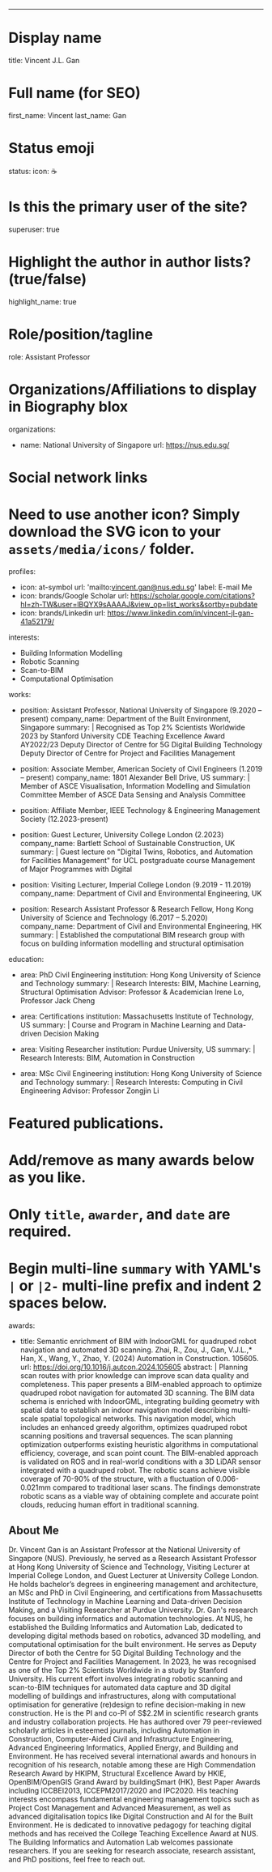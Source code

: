 ---
# Display name
title: Vincent J.L. Gan

# Full name (for SEO)
first_name: Vincent
last_name: Gan

# Status emoji
status:
  icon: ☕️

# Is this the primary user of the site?
superuser: true

# Highlight the author in author lists? (true/false)
highlight_name: true

# Role/position/tagline
role: Assistant Professor

# Organizations/Affiliations to display in Biography blox
organizations:
  - name: National University of Singapore
    url: https://nus.edu.sg/

# Social network links
# Need to use another icon? Simply download the SVG icon to your `assets/media/icons/` folder.
profiles:
  - icon: at-symbol
    url: 'mailto:vincent.gan@nus.edu.sg'
    label: E-mail Me
  - icon: brands/Google Scholar
    url: https://scholar.google.com/citations?hl=zh-TW&user=lBQYX9sAAAAJ&view_op=list_works&sortby=pubdate
  - icon: brands/Linkedin
    url: https://www.linkedin.com/in/vincent-jl-gan-41a52179/

interests:
  - Building Information Modelling
  - Robotic Scanning
  - Scan-to-BIM
  - Computational Optimisation

works:
  - position: Assistant Professor, National University of Singapore (9.2020 – present)
    company_name: Department of the Built Environment, Singapore
    summary: |
      Recognised as Top 2% Scientists Worldwide 2023 by Stanford University
      CDE Teaching Excellence Award AY2022/23
      Deputy Director of Centre for 5G Digital Building Technology
      Deputy Director of Centre for Project and Facilities Management
    
  - position: Associate Member, American Society of Civil Engineers (1.2019 – present)
    company_name: 1801 Alexander Bell Drive, US
    summary: |
      Member of ASCE Visualisation, Information Modelling and Simulation Committee
      Member of ASCE Data Sensing and Analysis Committee

  - position: Affiliate Member, IEEE Technology & Engineering Management Society (12.2023-present)
  
  - position: Guest Lecturer, University College London (2.2023)
    company_name: Bartlett School of Sustainable Construction, UK
    summary: |
      Guest lecture on "Digital Twins, Robotics, and Automation for Facilities Management" for UCL postgraduate course Management of Major Programmes with Digital

  - position: Visiting Lecturer, Imperial College London (9.2019 - 11.2019)
    company_name: Department of Civil and Environmental Engineering, UK
  
  - position: Research Assistant Professor & Research Fellow, Hong Kong University of Science and Technology (6.2017 – 5.2020)
    company_name: Department of Civil and Environmental Engineering, HK
    summary: |
      Established the computational BIM research group with focus on building information modelling and structural optimisation

education:
  - area: PhD Civil Engineering
    institution: Hong Kong University of Science and Technology
    summary: |
      Research Interests: BIM, Machine Learning, Structural Optimisation
      Advisor: Professor & Academician Irene Lo, Professor Jack Cheng

  - area: Certifications
    institution: Massachusetts Institute of Technology, US
    summary: |
      Course and Program in Machine Learning and Data-driven Decision Making

  - area: Visiting Researcher
    institution: Purdue University, US
    summary: |
      Research Interests: BIM, Automation in Construction
  
  - area: MSc Civil Engineering
    institution: Hong Kong University of Science and Technology
    summary: |
      Research Interests: Computing in Civil Engineering 
      Advisor: Professor Zongjin Li
    
# Featured publications.
#   Add/remove as many awards below as you like.
#   Only `title`, `awarder`, and `date` are required.
#   Begin multi-line `summary` with YAML's `|` or `|2-` multi-line prefix and indent 2 spaces below.
awards:
  - title: Semantic enrichment of BIM with IndoorGML for quadruped robot navigation and automated 3D scanning. 
    Zhai, R., Zou, J., Gan, V.J.L.,* Han, X., Wang, Y., Zhao, Y. (2024) 
    Automation in Construction. 105605.
    url: https://doi.org/10.1016/j.autcon.2024.105605
    abstract: |
      Planning scan routes with prior knowledge can improve scan data quality and completeness. This paper presents a BIM-enabled approach to optimize quadruped robot navigation for automated 3D scanning. The BIM data schema is enriched with IndoorGML, integrating building geometry with spatial data to establish an indoor navigation model describing multi-scale spatial topological networks. This navigation model, which includes an enhanced greedy algorithm, optimizes quadruped robot scanning positions and traversal sequences. The scan planning optimization outperforms existing heuristic algorithms in computational efficiency, coverage, and scan point count. The BIM-enabled approach is validated on ROS and in real-world conditions with a 3D LiDAR sensor integrated with a quadruped robot. The robotic scans achieve visible coverage of 70-90% of the structure, with a fluctuation of 0.006-0.021mm compared to traditional laser scans. The findings demonstrate robotic scans as a viable way of obtaining complete and accurate point clouds, reducing human effort in traditional scanning.


## About Me
Dr. Vincent Gan is an Assistant Professor at the National University of Singapore (NUS). Previously, he served as a Research Assistant Professor at Hong Kong University of Science and Technology, Visiting Lecturer at Imperial College London, and Guest Lecturer at University College London. He holds bachelor’s degrees in engineering management and architecture, an MSc and PhD in Civil Engineering, and certifications from Massachusetts Institute of Technology in Machine Learning and Data-driven Decision Making, and a Visiting Researcher at Purdue University. Dr. Gan's research focuses on building informatics and automation technologies. At NUS, he established the Building Informatics and Automation Lab, dedicated to developing digital methods based on robotics, advanced 3D modelling, and computational optimisation for the built environment. He serves as Deputy Director of both the Centre for 5G Digital Building Technology and the Centre for Project and Facilities Management. In 2023, he was recognised as one of the Top 2% Scientists Worldwide in a study by Stanford University.
His current effort involves integrating robotic scanning and scan-to-BIM techniques for automated data capture and 3D digital modelling of buildings and infrastructures, along with computational optimisation for generative (re)design to refine decision-making in new construction. He is the PI and co-PI of S$2.2M in scientific research grants and industry collaboration projects. He has authored over 79 peer-reviewed scholarly articles in esteemed journals, including Automation in Construction, Computer-Aided Civil and Infrastructure Engineering, Advanced Engineering Informatics, Applied Energy, and Building and Environment. He has received several international awards and honours in recognition of his research, notable among these are High Commendation Research Award by HKIPM, Structural Excellence Award by HKIE, OpenBIM/OpenGIS Grand Award by buildingSmart (HK), Best Paper Awards including ICCBEI2013, ICCEPM2017/2020 and IPC2020.
His teaching interests encompass fundamental engineering management topics such as Project Cost Management and Advanced Measurement, as well as advanced digitalisation topics like Digital Construction and AI for the Built Environment. He is dedicated to innovative pedagogy for teaching digital methods and has received the College Teaching Excellence Award at NUS. The Building Informatics and Automation Lab welcomes passionate researchers. If you are seeking for research associate, research assistant, and PhD positions, feel free to reach out.  
